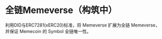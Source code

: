 # 全链Memeverse（构筑中）

利用DID与ERC7281(xERC20)标准，将 Memeverse 扩展为全链 Memeverse，并保证 Memecoin 的 Symbol 全链唯一性。
